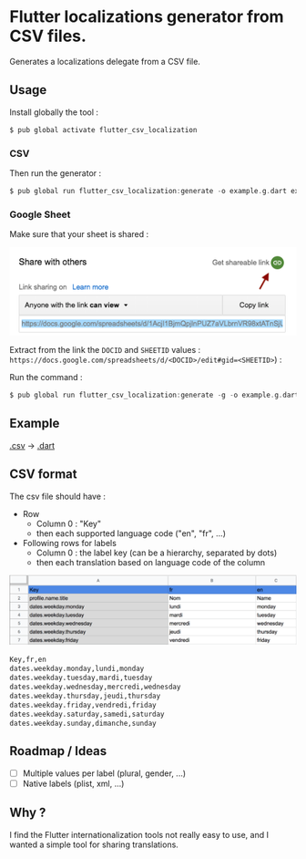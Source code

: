 # Flutter localizations generator from CSV files.

Generates a localizations delegate from a CSV file.

## Usage

Install globally the tool :

```sh
$ pub global activate flutter_csv_localization
```

### CSV

Then run the generator :

```dart
$ pub global run flutter_csv_localization:generate -o example.g.dart example.csv
```

### Google Sheet

Make sure that your sheet is shared :

![share](share.png)

Extract from the link the `DOCID` and `SHEETID` values : `https://docs.google.com/spreadsheets/d/<DOCID>/edit#gid=<SHEETID>`) :

Run the command :

```dart
$ pub global run flutter_csv_localization:generate -g -o example.g.dart <DOCID>/<SHEETID>
```

## Example

[.csv](example/lib/example.csv) -> [.dart](example/lib/example.g.dart)

## CSV format

The csv file should have :

* Row
  * Column 0 : "Key"
  * then each supported language code ("en", "fr", ...)
* Following rows for labels
  * Column 0 : the label key (can be a hierarchy, separated by dots)
  * then each translation based on language code of the column

![example](example.png)

```csv
Key,fr,en
dates.weekday.monday,lundi,monday
dates.weekday.tuesday,mardi,tuesday
dates.weekday.wednesday,mercredi,wednesday
dates.weekday.thursday,jeudi,thursday
dates.weekday.friday,vendredi,friday
dates.weekday.saturday,samedi,saturday
dates.weekday.sunday,dimanche,sunday
```

## Roadmap / Ideas

* [ ] Multiple values per label (plural, gender, ...)
* [ ] Native labels (plist, xml, ...)

## Why ?

I find the Flutter internationalization tools not really easy to use, and I wanted a simple tool for sharing translations.

